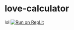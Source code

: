 # love-calculator
 lol
[![Run on Repl.it](https://repl.it/badge/github/mc360master/love-calculator)](https://repl.it/github/mc360master/love-calculator)
